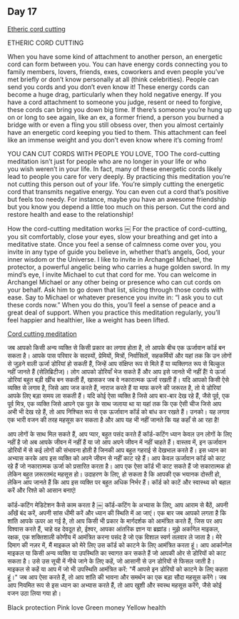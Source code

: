 ## Day 17

[Etheric cord cutting](https://youtu.be/vUW7AsBpjU8)

ETHERIC CORD CUTTING



When you have some kind of attachment to another person, an energetic cord can form between you.
You can have energy cords connecting you to family members, lovers, friends, exes, coworkers and even people you’ve met briefly or don’t know personally at all (think celebrities). People can send you cords and you don’t even know it!
These energy cords can become a huge drag, particularly when they hold negative energy. If you have a cord attachment to someone you judge, resent or need to forgive, these cords can bring you down big time.
If there’s someone you’re hung up on or long to see again, like an ex, a former friend, a person you burned a bridge with or even a fling you still obsess over, then you almost certainly have an energetic cord keeping you tied to them. This attachment can feel like an immense weight and you don’t even know where it’s coming from!



YOU CAN CUT CORDS WITH PEOPLE YOU LOVE, TOO
The cord-cutting meditation isn’t just for people who are no longer in your life or who you wish weren’t in your life. In fact, many of these energetic cords likely lead to people you care for very deeply.
By practicing this meditation you’re not cutting this person out of your life. You’re simply cutting the energetic cord that transmits negative energy.
You can even cut a cord that’s positive but feels too needy. For instance, maybe you have an awesome friendship but you know you depend a little too much on this person. Cut the cord and restore health and ease to the relationship!



How the cord-cutting meditation works
￼
For the practice of cord-cutting, you sit comfortably, close your eyes, slow your breathing and get into a meditative state.
Once you feel a sense of calmness come over you, you invite in any type of guide you believe in, whether that’s angels, God, your inner wisdom or the Universe.
I like to invite in Archangel Michael, the protector, a powerful angelic being who carries a huge golden sword.
In my mind’s eye, I invite Michael to cut that cord for me.
You can welcome in Archangel Michael or any other being or presence who can cut cords on your behalf. Ask him to go down that list, slicing through those cords with ease.
Say to Michael or whatever presence you invite in: “I ask you to cut these cords now.”
When you do this, you’ll feel a sense of peace and a great deal of support. When you practice this meditation regularly, you’ll feel happier and healthier, like a weight has been lifted.

[Cord cutting meditation](https://youtu.be/I7-OKMEqo4Y)

जब आपको किसी अन्य व्यक्ति से किसी प्रकार का लगाव होता है, तो आपके बीच एक ऊर्जावान कॉर्ड बन सकता है।
आपके पास परिवार के सदस्यों, प्रेमियों, मित्रों, निर्वासितों, सहकर्मियों और यहां तक ​​कि उन लोगों से जुड़ने वाली ऊर्जा डोरियां हो सकती हैं, जिन्हें आप संक्षिप्त रूप से मिले हैं या व्यक्तिगत रूप से बिल्कुल नहीं जानते हैं (सेलिब्रिटीज)। लोग आपको डोरियाँ भेज सकते हैं और आप इसे जानते भी नहीं हैं!
ये ऊर्जा डोरियां बहुत बड़ी खींच बन सकती हैं, खासकर जब वे नकारात्मक ऊर्जा रखती हैं। यदि आपको किसी ऐसे व्यक्ति से लगाव है, जिसे आप जज करते हैं, नाराज करते हैं या माफ करने की जरूरत है, तो ये डोरियां आपके लिए बड़ा समय ला सकती हैं।
यदि कोई ऐसा व्यक्ति है जिसे आप बार-बार देख रहे हैं, जैसे पूर्व, एक पूर्व मित्र, एक व्यक्ति जिसे आपने एक पुल के साथ जलाया था या यहां तक ​​कि एक ऐसी चीज जिसे आप अभी भी देख रहे हैं, तो आप निश्चित रूप से एक ऊर्जावान कॉर्ड को बांध कर रखते हैं। उनको। यह लगाव एक भारी वजन की तरह महसूस कर सकता है और आप यह भी नहीं जानते कि यह कहाँ से आ रहा है!



आप लोगों के साथ मिल सकते हैं, आप प्यार, बहुत पसंद करते हैं
कॉर्ड-कटिंग ध्यान केवल उन लोगों के लिए नहीं है जो अब आपके जीवन में नहीं हैं या जो आप अपने जीवन में नहीं चाहते हैं। वास्तव में, इन ऊर्जावान डोरियों में से कई लोगों की संभावना होती है जिनकी आप बहुत गहराई से देखभाल करते हैं।
इस ध्यान का अभ्यास करके आप इस व्यक्ति को अपने जीवन से नहीं काट रहे हैं। आप केवल ऊर्जावान कॉर्ड को काट रहे हैं जो नकारात्मक ऊर्जा को प्रसारित करता है।
आप एक ऐसा कॉर्ड भी काट सकते हैं जो सकारात्मक हो लेकिन बहुत ज़रूरतमंद महसूस हो। उदाहरण के लिए, हो सकता है कि आपकी एक भयानक दोस्ती हो, लेकिन आप जानते हैं कि आप इस व्यक्ति पर बहुत अधिक निर्भर हैं। कॉर्ड को काटें और स्वास्थ्य को बहाल करें और रिश्ते को आसान बनाएं!



कॉर्ड-कटिंग मेडिटेशन कैसे काम करता है
￼
कॉर्ड-कटिंग के अभ्यास के लिए, आप आराम से बैठें, अपनी आँखें बंद करें, अपनी सांस धीमी करें और ध्यान की स्थिति में आ जाएं।
एक बार जब आपको लगता है कि शांति आपके ऊपर आ गई है, तो आप किसी भी प्रकार के मार्गदर्शक को आमंत्रित करते हैं, जिस पर आप विश्वास करते हैं, चाहे वह देवदूत हो, ईश्वर, आपका आंतरिक ज्ञान या ब्रह्मांड।
मुझे अर्कांगेल माइकल, रक्षक, एक शक्तिशाली कोणीय में आमंत्रित करना पसंद है जो एक विशाल स्वर्ण तलवार ले जाता है।
मेरे दिमाग की नज़र में, मैं माइकल को मेरे लिए उस कॉर्ड को काटने के लिए आमंत्रित करता हूं।
आप आर्कान्गेल माइकल या किसी अन्य व्यक्ति या उपस्थिति का स्वागत कर सकते हैं जो आपकी ओर से डोरियों को काट सकता है। उसे उस सूची में नीचे जाने के लिए कहें, जो आसानी से उन डोरियों से फिसल जाती है।
माइकल से कहें या आप में जो भी उपस्थिति आमंत्रित करें: "मैं आपसे इन डोरियों को काटने के लिए कहता हूं।"
जब आप ऐसा करते हैं, तो आप शांति की भावना और समर्थन का एक बड़ा सौदा महसूस करेंगे। जब आप नियमित रूप से इस ध्यान का अभ्यास करते हैं, तो आप खुशी और स्वस्थ महसूस करेंगे, जैसे कोई वजन उठा लिया गया हो।

Black protection 
Pink love 
Green money 
Yellow health

